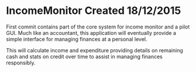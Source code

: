 # IncomeMonitor Created 18/12/2015

First commit contains part of the core system for income monitor and a pilot
GUI. Much like an accountant, this application will eventually provide a simple 
interface for managing finances at a personal level.

This will calculate income and expenditure providing details on remaining cash
and stats on credit over time to assist in managing finances responsibly.
